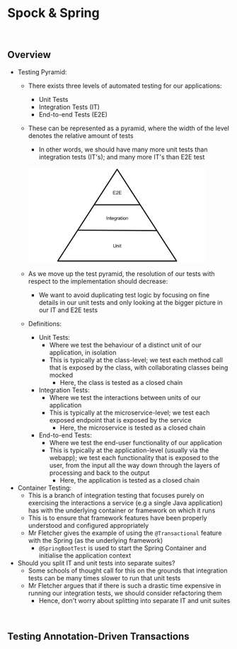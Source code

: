 # Spock & Spring

<br>

## Overview
* Testing Pyramid:
    * There exists three levels of automated testing for our applications:
        * Unit Tests
        * Integration Tests (IT)
        * End-to-end Tests (E2E)
    * These can be represented as a pyramid, where the width of the level denotes the relative amount of tests
        * In other words, we should have many more unit tests than integration tests (IT's); and many more IT's than E2E test

        <br>

        <img src="./res/test-pyramid.png" width="400">

        <br>
    
    * As we move up the test pyramid, the resolution of our tests with respect to the implementation should decrease:
        * We want to avoid duplicating test logic by focusing on fine details in our unit tests and only looking at the bigger picture in our IT and E2E tests
    * Definitions:
        * Unit Tests:
            * Where we test the behaviour of a distinct unit of our application, in isolation
            * This is typically at the class-level; we test each method call that is exposed by the class, with collaborating classes being mocked
                * Here, the class is tested as a closed chain
        * Integration Tests:
            * Where we test the interactions between units of our application
            * This is typically at the microservice-level; we test each exposed endpoint that is exposed by the service
                * Here, the microservice is tested as a closed chain
        * End-to-end Tests:
            * Where we test the end-user functionality of our application
            * This is typically at the application-level (usually via the webapp); we test each functionality that is exposed to the user, from the input all the way down through the layers of processing and back to the output
                * Here, the application is tested as a closed chain
* Container Testing:
    * This is a branch of integration testing that focuses purely on exercising the interactions a service (e.g a single Java application) has with the underlying container or framework on which it runs
    * This is to ensure that framework features have been properly understood and configured appropriately
    * Mr Fletcher gives the example of using the `@Transactional` feature with the Spring (as the underlying framework)
        * `@SpringBootTest` is used to start the Spring Container and initialise the application context
* Should you split IT and unit tests into separate suites?
    * Some schools of thought call for this on the grounds that integration tests can be many times slower to run that unit tests
    * Mr Fletcher argues that if there is such a drastic time expensive in running our integration tests, we should consider refactoring them
        * Hence, don't worry about splitting into separate IT and unit suites

<br>

## Testing Annotation-Driven Transactions

